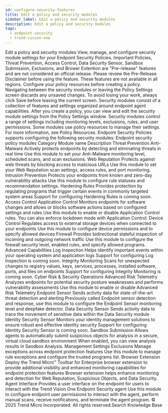 ```yaml
---
id: configure-security-features
title: Edit a policy and security modules
sidebar_label: Edit a policy and security modules
description: Edit a policy and security modules
tags:
  - endpoint-security
  - trend-vision-one
---
```


 Edit a policy and security modules View, manage, and configure security module settings for your Endpoint Security Policies. Important Policies, Threat Prevention, Access Control, Data Security Sensor, Sandbox Submission, Exclusions, and Brower Extention are "Pre-release" features and are not considered an official release. Please review the Pre-Release Disclaimer before using the feature. These features are not available in all regions. Configure your policy resources before creating a policy. Navigating between the security modules or leaving the Policy Settings screen discards any unsaved changes. To avoid losing your work, always click Save before leaving the current screen. Security modules consist of a collection of features and settings organized around endpoint agent capabilities. After you create a policy, you can view and edit the security module settings from the Policy Settings window. Security modules control a range of settings including monitoring levels, exclusions, rules, and user permissions. Some modules use policy resources to manage their settings. For more information, see Policy Resources. Endpoint Security Policies supports configuring the following security modules: Endpoint security policy modules Category Module name Description Threat Prevention Anti-Malware Actively protects endpoints by detecting and eliminating threats in real time Use this module to set your Anti-Malware monitoring level, scheduled scans, and scan exclusions. Web Reputation Protects against web threats by blocking access to malicious URLs Use this module to set your Web Reputation scan settings, access rules, and port monitoring. Intrusion Prevention Protects your endpoints from known and zero-day vulnerability attacks Use this module to configure rule statuses and recommendation settings. Hardening Rules Provides protection by regulating programs that trigger certain events in commonly targeted system areas Support for configuring Hardening Rules is coming soon. Access Control Application Control Monitors endpoints for software changes and allows or blocks software actions based on configured settings and rules Use this module to enable or disable Application Control rules. You can also enforce lockdown mode with Application Control. Device Control Regulates access to external storage devices when connected to your endpoints Use this module to configure device permissions and to specify allowed devices Firewall Provides bidirectional stateful inspection of incoming and outgoing network traffic Use this module to configure the firewall security level, enabled rules, and specify allowed programs. Advanced Capabilities Log Inspection Helps identify important events within your operating system and application logs Support for configuring Log Inspection is coming soon. Integrity Monitoring Scans for unexpected changes to registry values, keys, services, processes, installed software, ports, and files on endpoints Support for configuring Integrity Monitoring is coming soon. Cyber Risk & Security Operations Advanced Risk Telemetry Analyzes endpoints for potential security posture weaknesses and performs vulnerability assessments Use this module to enable or disable Advanced Risk Telemetry Endpoint Sensor Sends activity data for state-of-the-art threat detection and alerting Previously called Endpoint sensor detection and response, use this module to configure the Endpoint Sensor monitoring level and deepfake detector. Data Security Sensor Sends activity data to trace the movement of sensitive data within the Data Security module Identity Security Sensor Monitors your identity management solutions to ensure robust and effective identity security Support for configuring Identity Security Sensor is coming soon. Sandbox Submission Allows agents to automatically submit suspicious objects for analysis in a secure, virtual cloud sandbox environment When enabled, you can view analysis results in Sandbox Analysis. Management Settings Exclusions Manage exceptions across endpoint protection features Use this module to manage rule exceptions and configure the trusted programs list. Browser Extension Deploy the Trend Micro™ Toolbar for Enterprise browser extension to provide additional visibility and enhanced monitoring capabilities for endpoint protection features Browser extension helps enhance monitoring and detection for Web Reputation, Suspicious Objects, and Data Security. Agent Interface Provides a user interface on the endpoint for users to interact with the Trend Vision One Endpoint Security agent Use this module to configure endpoint user permissions to interact with the agent, perform manual scans, receive notifications, and terminate the agent program. © 2025 Trend Micro Incorporated. All rights reserved.Search Knowledge Base